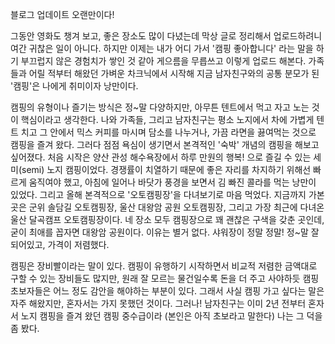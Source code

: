 
블로그 업데이트 오랜만이다! 

그동안 영화도 챙겨 보고, 좋은 장소도 많이 다녔는데 막상 글로 정리해서 업로드하려니 여간 귀찮은 일이 아니다.
하지만 이제는 내가 어디 가서 '캠핑 좋아합니다' 라는 말을 하기 부끄럽지 않은 경험치가 쌓인 것 같아 게으름을 무릅쓰고 이렇게 업로드 해본다.
가족들과 어릴 적부터 해왔던 가벼운 차크닉에서 시작해 지금 남자친구와의 공통 분모가 된 '캠핑'은 나에게 취미이자 낭만이다.

캠핑의 유형이나 즐기는 방식은 정~말 다양하지만, 아무튼 텐트에서 먹고 자고 노는 것이 핵심이라고 생각한다.
나와 가족들, 그리고 남자친구는 평소 노지에서 차에 가볍게 텐트 치고 그 안에서 믹스 커피를 마시며 담소를 나누거나, 가끔 라면을 끓여먹는 것으로 캠핑을 즐겨 왔다.
그러다 점점 욕심이 생기면서 본격적인 '숙박' 개념의 캠핑을 해보고 싶어졌다. 
처음 시작은 양산 관성 해수욕장에서 하루 만원의 행복! 으로 즐길 수 있는 세미(semi) 노지 캠핑이었다. 경쟁률이 치열하기 때문에 좋은 자리를 차지하기 위해선 빠르게 움직여야 했고, 아침에 일어나 바닷가 풍경을 보면서 김 빠진 콜라를 먹는 낭만이 있었다.
그리고 올해 본격적으로 '오토캠핑장'을 다녀보기로 마음 먹었다. 지금까지 가본 곳은 군위 솔담길 오토캠핑장, 울산 대왕암 공원 오토캠핑장, 그리고 가장 최근에 다녀온 울산 달곡캠프 오토캠핑장이다. 네 장소 모두 캠핑장으로 꽤 괜찮은 구색을 갖춘 곳인데, 굳이 최애를 꼽자면 대왕암 공원이다. 이유는 별거 없다. 샤워장이 정말 정말! 정~말 잘 되어있고, 가격이 저렴했다. 


캠핑은 장비빨이라는 말이 있다. 캠핑이 유행하기 시작하면서 비교적 저렴한 금액대로 구할 수 있는 장비들도 많지만, 원래 잘 모르는 물건일수록 돈을 더 주고 사야하듯 캠핑 초보자들은 어느 정도 감안을 해야하는 부분이 있다. 그래서 사실 캠핑 가고 싶다는 말은 자주 해왔지만, 혼자서는 가지 못했던 것이다. 그러나! 남자친구는 이미 2년 전부터 혼자서 노지 캠핑을 즐겨 왔던 캠핑 중수급이라 (본인은 아직 초보라고 말한다) 나는 그 덕을 좀 봤다.
